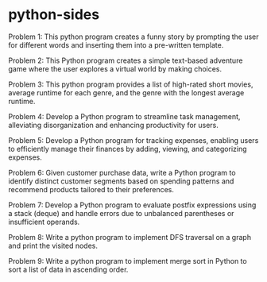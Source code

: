 # python-sides

Problem 1: This python program creates a funny story by prompting the user for different words and inserting them into a pre-written template.

Problem 2: This Python program creates a simple text-based adventure game where the user explores a virtual world by making choices.

Problem 3: This python program provides a list of high-rated short movies, average runtime for each genre, and the genre with the longest average runtime.

Problem 4: Develop a Python program to streamline task management, alleviating disorganization and enhancing productivity for users.

Problem 5: Develop a Python program for tracking expenses, enabling users to efficiently manage their finances by adding, viewing, and categorizing expenses.

Problem 6: Given customer purchase data, write a Python program to identify distinct customer segments based on spending patterns and recommend products tailored to their preferences.

Problem 7: Develop a Python program to evaluate postfix expressions using a stack (deque) and handle errors due to unbalanced parentheses or insufficient operands.

Problem 8: Write a python program to implement DFS traversal on a graph and print the visited nodes.

Problem 9: Write a python program to implement merge sort in Python to sort a list of data in ascending order.
